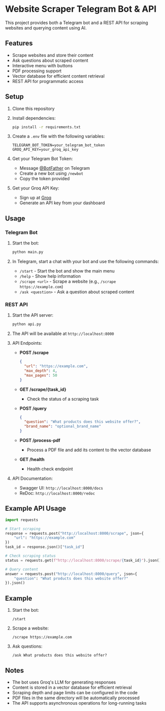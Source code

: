 # Website Scraper Telegram Bot & API

This project provides both a Telegram bot and a REST API for scraping websites and querying content using AI.

## Features

- Scrape websites and store their content
- Ask questions about scraped content
- Interactive menu with buttons
- PDF processing support
- Vector database for efficient content retrieval
- REST API for programmatic access

## Setup

1. Clone this repository
2. Install dependencies:
   ```bash
   pip install -r requirements.txt
   ```

3. Create a `.env` file with the following variables:
   ```
   TELEGRAM_BOT_TOKEN=your_telegram_bot_token
   GROQ_API_KEY=your_groq_api_key
   ```

4. Get your Telegram Bot Token:
   - Message [@BotFather](https://t.me/botfather) on Telegram
   - Create a new bot using `/newbot`
   - Copy the token provided

5. Get your Groq API Key:
   - Sign up at [Groq](https://console.groq.com)
   - Generate an API key from your dashboard

## Usage

### Telegram Bot

1. Start the bot:
   ```bash
   python main.py
   ```

2. In Telegram, start a chat with your bot and use the following commands:
   - `/start` - Start the bot and show the main menu
   - `/help` - Show help information
   - `/scrape <url>` - Scrape a website (e.g., `/scrape https://example.com`)
   - `/ask <question>` - Ask a question about scraped content

### REST API

1. Start the API server:
   ```bash
   python api.py
   ```

2. The API will be available at `http://localhost:8000`

3. API Endpoints:

   - **POST /scrape**
     ```json
     {
       "url": "https://example.com",
       "max_depth": 4,
       "max_pages": 50
     }
     ```

   - **GET /scrape/{task_id}**
     - Check the status of a scraping task

   - **POST /query**
     ```json
     {
       "question": "What products does this website offer?",
       "brand_name": "optional_brand_name"
     }
     ```

   - **POST /process-pdf**
     - Process a PDF file and add its content to the vector database

   - **GET /health**
     - Health check endpoint

4. API Documentation:
   - Swagger UI: `http://localhost:8000/docs`
   - ReDoc: `http://localhost:8000/redoc`

## Example API Usage

```python
import requests

# Start scraping
response = requests.post("http://localhost:8000/scrape", json={
    "url": "https://example.com"
})
task_id = response.json()["task_id"]

# Check scraping status
status = requests.get(f"http://localhost:8000/scrape/{task_id}").json()

# Query content
answer = requests.post("http://localhost:8000/query", json={
    "question": "What products does this website offer?"
}).json()
```

## Example

1. Start the bot:
   ```
   /start
   ```

2. Scrape a website:
   ```
   /scrape https://example.com
   ```

3. Ask questions:
   ```
   /ask What products does this website offer?
   ```

## Notes

- The bot uses Groq's LLM for generating responses
- Content is stored in a vector database for efficient retrieval
- Scraping depth and page limits can be configured in the code
- PDF files in the same directory will be automatically processed
- The API supports asynchronous operations for long-running tasks 